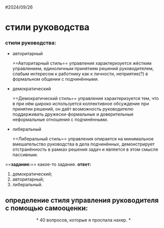#2024/09/26
#  стили руководства

### стили руководства:

- авторитарный
	
	==Авторитарный стиль== управления характеризуется жёстким управлением, единоличным принятием решений руководителем, слабым интересом к работнику как к личности, неприятие(?) в формальном общении с подчинёнными. 
	
- демократический
	
	==Демократический стиль== управления  характеризуется тем, что в при нём широко используется коллективное обсуждение при принятии решений, он даёт возможность руководителю поддерживать дружески-формальные и доверительные неформальные отношения с подчинёнными.
	
 - либеральный
	
	==Либеральный стиль== управления опирается на минимальное вмешательство руководства в дела подчинённых, демонстрирует отстранённость в рамках решения задач и является в этом смысле пассивным.

==**задание:**== какое-то задание.
**ответ:** 
1. демократический;
2. авторитарный;
3. либеральный.

## определение стиля управления руководителя с помощью самооценки:

<center> * 40 вопросов, которые я проспала нахер. *</center>

